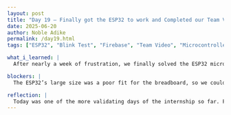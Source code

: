 ```yaml
---
layout: post
title: "Day 19 – Finally got the ESP32 to work and Completed our Team Video"
date: 2025-06-20
author: Noble Adike
permalink: /day19.html
tags: ["ESP32", "Blink Test", "Firebase", "Team Video", "Microcontroller" "Dashboard Design"]

what_i_learned: |
  After nearly a week of frustration, we finally solved the ESP32 microprocessor issue on my laptop by installing the correct driver. Seeing COM15 appear in Device Manager was a satisfying breakthrough. Once it worked on my laptop, we repeated the fix across all group members' devices—bringing everyone's setup up to speed for the first time. I learned how to wire up the ESP32 on a breadboard, though the board’s size was incompatible with the standard breadboard, so we attempted to switch to a smaller board. Unfortunately, we lacked the correct USB micro cable to continue with that alternative. We successfully recorded our weekly team video. Although we ran into alignment issues with our individual  videos and shared screen content, we managed to put together a solid final product. Reviewing the final cut of our video made me proud of how far we’ve come—not just in understanding the technical material, but in how we function as a team. We also set up Firebase Studio accounts and explored its interface to begin conceptualizing the dashboard for monitoring waste bin fill levels. It gave me a clearer view of how our data will be stored and displayed.

blockers: |
  The ESP32’s large size was a poor fit for the breadboard, so we couldn't fully complete the hardware setup using the smaller microcontroller due to missing USB micro cables. Synchronizing the team video layout and maintaining visual consistency took several attempts and edits.

reflection: |
  Today was one of the more validating days of the internship so far. Finally solving a persistent technical issue and enabling full group progress felt like a major win. Getting the ESP32 to work after so many setbacks was not only satisfying but also taught me the value of driver troubleshooting and hardware patience. Watching our video, I think we showed real growth, not just technically, but in how we communicate, coordinate, and present as a team. Setting up Firebase and tinkering with its dashboard interface made the cloud side of our project feel more real and attainable. Overall, today reminded me that persistence, teamwork, and adaptability are just as important as code or circuits.
---
```

